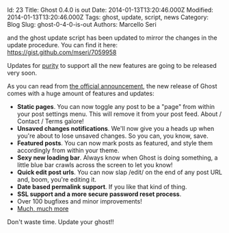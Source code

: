 Id: 23
Title: Ghost 0.4.0 is out
Date: 2014-01-13T13:20:46.000Z
Modified: 2014-01-13T13:20:46.000Z
Tags: ghost, update, script, news
Category: Blog
Slug: ghost-0-4-0-is-out
Authors: Marcello Seri

and the ghost update script has been updated to mirror the changes in the update procedure. You can find it here: https://gist.github.com/mseri/7059958

Updates for [purity](https://gumroad.com/l/purity) to support all the new features are going to be released very soon.

As you can read from [the official announcement](http://blog.ghost.org/ghost-0-4/), the new release of Ghost comes with a huge amount of features and updates:

- **Static pages**. You can now toggle any post to be a "page" from within your post settings menu. This will remove it from your post feed. About / Contact / Terms galore!
- **Unsaved changes notifications**. We'll now give you a heads up when you're about to lose unsaved changes. So you can, you know, save.
- **Featured posts**. You can now mark posts as featured, and style them accordingly from within your theme.
- **Sexy new loading bar**. Always know when Ghost is doing something, a little blue bar crawls across the screen to let you know!
- **Quick edit post urls**. You can now slap /edit/ on the end of any post URL and, boom, you're editing it.
- **Date based permalink support**. If you like that kind of thing.
- **SSL support and a more secure password reset process**.
- Over 100 bugfixes and minor improvements!
- [Much, much more](https://github.com/TryGhost/Ghost/wiki/Release-Notes:-0.4.0)

Don't waste time. Update your ghost!!